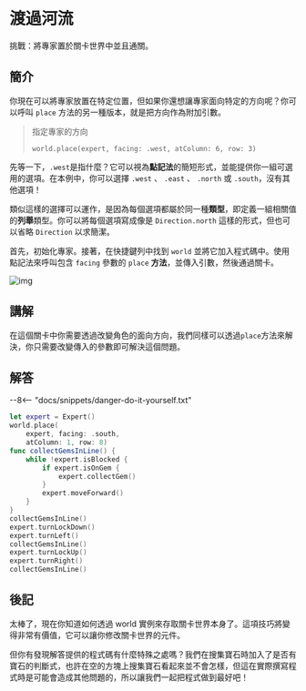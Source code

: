 # 渡過河流

挑戰：將專家置於關卡世界中並且通關。

## 簡介

你現在可以將專家放置在特定位置，但如果你還想讓專家面向特定的方向呢？你可以呼叫 `place` 方法的另一種版本，就是把方向作為附加引數。
> 指定專家的方向
>
> `world.place(expert, facing: .west, atColumn: 6, row: 3)`

先等一下，`.west`是指什麼？它可以視為**點記法**的簡短形式，並能提供你一組可選用的選項。在本例中，你可以選擇 `.west` 、 `.east` 、 `.north` 或 `.south`，沒有其他選項！

類似這樣的選擇可以運作，是因為每個選項都屬於同一種**類型**，即定義一組相關值的**列舉**類型。你可以將每個選項寫成像是 `Direction.north` 這樣的形式，但也可以省略 `Direction` 以求簡潔。

首先，初始化專家。接著，在快捷鍵列中找到 `world` 並將它加入程式碼中。使用點記法來呼叫包含 `facing` 參數的 `place` **方法**，並傳入引數，然後通過關卡。

![img](https://imagedelivery.net/cdkaXPuFls5qlrh3GM4hfA/929a9dce-c05d-4026-15aa-b26a70d02900/public)

## 講解

在這個關卡中你需要透過改變角色的面向方向，我們同樣可以透過`place`方法來解決，你只需要改變傳入的參數即可解決這個問題。

## 解答

--8<-- "docs/snippets/danger-do-it-yourself.txt"

```swift linenums="1"
let expert = Expert()
world.place(
    expert, facing: .south,
    atColumn: 1, row: 8)
func collectGemsInLine() {
    while !expert.isBlocked {
        if expert.isOnGem {
            expert.collectGem()
        }
        expert.moveForward()
    }
}
collectGemsInLine()
expert.turnLockDown()
expert.turnLeft()
collectGemsInLine()
expert.turnLockUp()
expert.turnRight()
collectGemsInLine()
```

## 後記

太棒了，現在你知道如何透過 world 實例來存取關卡世界本身了。這項技巧將變得非常有價值，它可以讓你修改關卡世界的元件。

但你有發現解答提供的程式碼有什麼特殊之處嗎？我們在搜集寶石時加入了是否有寶石的判斷式，也許在空的方塊上搜集寶石看起來並不會怎樣，但這在實際撰寫程式時是可能會造成其他問題的，所以讓我們一起把程式做到最好吧！
